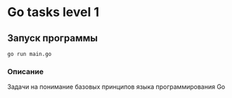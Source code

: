 # Go tasks level 1

## Запуск программы
`go run main.go`

### Описание
Задачи на понимание базовых принципов языка программирования Go